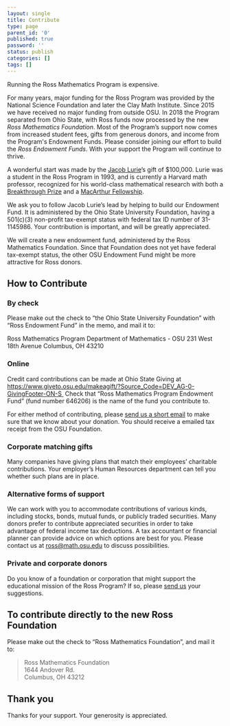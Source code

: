 ```yaml
---
layout: single
title: Contribute
type: page
parent_id: '0'
published: true
password: ''
status: publish
categories: []
tags: []
---
```

Running the Ross Mathematics Program is expensive.

For many years, major funding for the Ross Program was provided by the National Science Foundation and later the Clay Math Institute.  Since 2015 we have received no major funding from outside OSU. In 2018 the Program separated from Ohio State, with Ross funds now processed by the new <i>Ross Mathematics Foundation</i>. Most of the Program’s support now comes from increased student fees, gifts from generous donors, and income from the Program's Endowment Funds. Please consider joining our effort to build the _Ross Endowment Funds_. With your support the Program will continue to thrive.

A wonderful start was made by the [Jacob Lurie](http://en.wikipedia.org/wiki/Jacob_Lurie)’s gift of $100,000\. Lurie was a student in the Ross Program in 1993, and is currently a Harvard math professor, recognized for his world-class mathematical research with both a [Breakthrough Prize](http://en.wikipedia.org/wiki/Breakthrough_Prize_in_Mathematics) and a [MacArthur Fellowship](http://www.macfound.org/fellows/class/class-2014/).

We ask you to follow Jacob Lurie’s lead by helping to build our Endowment Fund. It is administered by the Ohio State University Foundation, having a 501(c)(3) non-profit tax-exempt status with federal tax ID number of 31-1145986. Your contribution is important, and will be greatly appreciated. 

We will create a new endowment fund, administered by the Ross Mathematics Foundation.  Since that Foundation does not yet have federal tax-exempt status, the other OSU Endowment Fund might be more attractive for Ross donors. 

## How to Contribute

### By check

Please make out the check to “the Ohio State University Foundation” with “Ross Endowment Fund” in the memo, and mail it to:

Ross Mathematics Program
Department of Mathematics - OSU
231 West 18th Avenue
Columbus, OH 43210

### Online

Credit card contributions can be made at Ohio State Giving at https://www.giveto.osu.edu/makeagift/?Source_Code=DEV_AG-0-GivingFooter-ON-S  Check that “Ross Mathematics Program Endowment Fund” (fund number 646206) is the name of the fund you contribute to.  

For either method of contributing, please [send us a short email](mailto:ross@math.osu.edu)  to make sure that we know about your donation. You should receive a emailed tax receipt from the OSU Foundation.

### Corporate matching gifts

Many companies have giving plans that match their employees’ charitable contributions. Your employer’s Human Resources department can tell you whether such plans are in place.

### Alternative forms of support

We can work with you to accommodate contributions of various kinds, including stocks, bonds, mutual funds, or publicly traded securities. Many donors prefer to contribute appreciated securities in order to take advantage of federal income tax deductions. A tax accountant or financial planner can provide advice on which options are best for you. Please contact us at [ross@math.osu.edu](mailto:ross@math.osu.edu) to discuss possibilities.

### Private and corporate donors

Do you know of a foundation or corporation that might support the educational mission of the Ross Program? If so, please [send us](mailto:ross@math.osu.edu) your suggestions.

## To contribute directly to the new Ross Foundation

Please make out the check to “Ross Mathematics Foundation”, and mail it to:

> Ross Mathematics Foundation  
> 1644 Andover Rd.  
> Columbus, OH 43212

## Thank you

Thanks for your support. Your generosity is appreciated.

